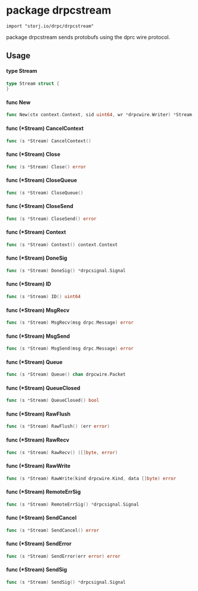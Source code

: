 # package drpcstream

`import "storj.io/drpc/drpcstream"`

package drpcstream sends protobufs using the dprc wire protocol.

## Usage

#### type Stream

```go
type Stream struct {
}
```


#### func  New

```go
func New(ctx context.Context, sid uint64, wr *drpcwire.Writer) *Stream
```

#### func (*Stream) CancelContext

```go
func (s *Stream) CancelContext()
```

#### func (*Stream) Close

```go
func (s *Stream) Close() error
```

#### func (*Stream) CloseQueue

```go
func (s *Stream) CloseQueue()
```

#### func (*Stream) CloseSend

```go
func (s *Stream) CloseSend() error
```

#### func (*Stream) Context

```go
func (s *Stream) Context() context.Context
```

#### func (*Stream) DoneSig

```go
func (s *Stream) DoneSig() *drpcsignal.Signal
```

#### func (*Stream) ID

```go
func (s *Stream) ID() uint64
```

#### func (*Stream) MsgRecv

```go
func (s *Stream) MsgRecv(msg drpc.Message) error
```

#### func (*Stream) MsgSend

```go
func (s *Stream) MsgSend(msg drpc.Message) error
```

#### func (*Stream) Queue

```go
func (s *Stream) Queue() chan drpcwire.Packet
```

#### func (*Stream) QueueClosed

```go
func (s *Stream) QueueClosed() bool
```

#### func (*Stream) RawFlush

```go
func (s *Stream) RawFlush() (err error)
```

#### func (*Stream) RawRecv

```go
func (s *Stream) RawRecv() ([]byte, error)
```

#### func (*Stream) RawWrite

```go
func (s *Stream) RawWrite(kind drpcwire.Kind, data []byte) error
```

#### func (*Stream) RemoteErrSig

```go
func (s *Stream) RemoteErrSig() *drpcsignal.Signal
```

#### func (*Stream) SendCancel

```go
func (s *Stream) SendCancel() error
```

#### func (*Stream) SendError

```go
func (s *Stream) SendError(err error) error
```

#### func (*Stream) SendSig

```go
func (s *Stream) SendSig() *drpcsignal.Signal
```
